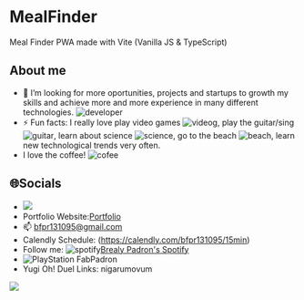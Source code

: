 # MealFinder
Meal Finder PWA made with Vite (Vanilla JS & TypeScript)

## About me
- 🤔 I’m looking for more oportunities, projects and startups to growth my skills and achieve more and more experience in many different technologies. ![developer](https://img.icons8.com/external-flat-juicy-fish/24/000000/external-developer-devops-flat-flat-juicy-fish-2.png)
- ⚡ Fun facts: I really love play video games ![videog](https://img.icons8.com/color/24/000000/controller.png), play the guitar/sing ![guitar](https://img.icons8.com/external-vitaliy-gorbachev-flat-vitaly-gorbachev/24/000000/external-guitar-camping-vitaliy-gorbachev-flat-vitaly-gorbachev.png), learn about science ![science](https://img.icons8.com/cute-clipart/24/000000/biotech.png), go to the beach ![beach](https://img.icons8.com/fluency/24/000000/beach.png), learn new technological trends very often.
- I love the coffee! ![cofee](https://img.icons8.com/external-flat-juicy-fish/24/000000/external-developer-web-developer-flat-flat-juicy-fish-2.png)

## 🌐Socials
- [<img src="https://img.shields.io/badge/LinkedIn-0077B5?style=for-the-badge&logo=linkedin&logoColor=white" />](https://www.linkedin.com/in/bfpr131095/)
- Portfolio Website:<a href="https://brealy-padron-portfolio-react.vercel.app//">Portfolio</a> 
- :mailbox: bfpr131095@gmail.com
- Calendly Schedule: (https://calendly.com/bfpr131095/15min)
- Follow me: ![spotify](https://img.icons8.com/fluency/24/000000/spotify.png)<a href="https://open.spotify.com/user/r8o2g959rb1dyp8fexucl2mbr">Brealy Padron's Spotify</a>
- ![PlayStation](https://img.icons8.com/color/48/000000/play-station.png) FabPadron</a>
- Yugi Oh! Duel Links: nigarumovum

[![](https://visitcount.itsvg.in/api?id=nigarumovum&icon=0&color=0)](https://visitcount.itsvg.in)
